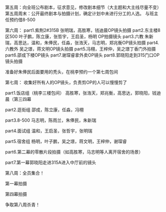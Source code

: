 第五周：向全班公布剧本，征求意见，修改剧本细节（大主题和大主线尽量不变）
第五周周末：公开最终剧本与拍摄计划，确定计划中未进行分工的人选。
与班主任预约借8-500

第六周：
part1.紫荆2#315B
张明瑞，高胜寒，钱迪晨OP镜头拍摄
part2.东主楼8区500
叶子鹏，陈立康，张哲宇，王启圣，杨明 OP拍摄镜头
part3.六教
朱新瑞，高思达，温和，朱俸民，任淼，张浩天，马志明，郑兆衡OP镜头拍摄
part4.六教外
吴之璟，蒋文明OP镜头拍摄
part5.冯栩，王梓仲，吴之璟丁香门外拍摄
part6.邵成下楼OP镜头
part7.谢琛睿拿外卖OP镜头
part8.郭晓阳走到315门口OP镜头拍摄

准备好朱俸民后面要用的秃头，在桃李预约一个第七周包间

第七周：
收集好所有人的OP镜头，负责剪OP的人可以慢慢剪了

part1.饭店组（桃李三楼包间）
高胜寒，张浩天，郑兆衡，高思达，郭晓阳，钱迪晨（第三四幕

part2.逛街组
邵成，陈立康，任淼，冯栩

part3.8-500
马志明，陈雨兰，朱俸民，朱新瑞

part4.面试组
温和，王启圣，张哲宇，张明瑞

part5.宿舍组
杨明，叶子鹏，吴之璟，蒋文明，王梓仲，谢琛睿

part6.第二幕的零散片段拍摄（如高胜寒，马志明等人离开宿舍的场景）

part7.第一幕郭晓阳走进315A进入中厅前的镜头


第八周：全员集合！

第一幕拍摄

第四幕拍摄

争取第八周杀青！
